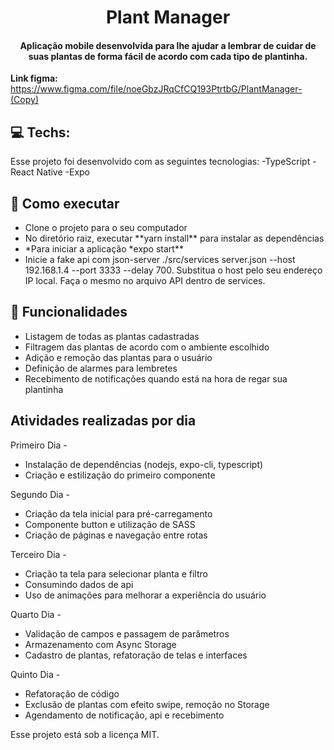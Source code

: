 
<h1 align="center">
  Plant Manager
</h1>

<h4 align="center">Aplicação mobile desenvolvida para lhe ajudar a lembrar de cuidar de suas plantas de forma fácil de acordo com cada tipo de plantinha.</h4>


**Link figma:** https://www.figma.com/file/noeGbzJRqCfCQ193PtrtbG/PlantManager-(Copy)

## 💻 Techs: 
Esse projeto foi desenvolvido com as seguintes tecnologias:
-TypeScript
-React Native
-Expo


## 🚀 Como executar
<ul>
  <li> Clone o projeto para o seu computador</li>
  <li> No diretório raiz, executar **yarn install** para instalar as dependências</li>
  <li>*Para iniciar a aplicação *expo start**</li>
  <li> Inicie a fake api com json-server ./src/services server.json --host 192.168.1.4 --port 3333 --delay 700. Substitua o host pelo seu endereço IP local. Faça o mesmo no arquivo API dentro de services.</li>
</ul>

## 💬 Funcionalidades
<ul>
  <li>Listagem de todas as plantas cadastradas</li>
  <li>Filtragem das plantas de acordo com o ambiente escolhido</li>
  <li>Adição e remoção das plantas para o usuário</li>
  <li>Definição de alarmes para lembretes</li>
  <li>Recebimento de notificações quando está na hora de regar sua plantinha</li>
</ul>



## Atividades realizadas por dia
Primeiro Dia -
- Instalação de dependências (nodejs, expo-cli, typescript)
- Criação e estilização do primeiro componente

Segundo Dia -
- Criação da tela inicial para pré-carregamento
- Componente button e utilização de SASS
- Criação de páginas e navegação entre rotas

Terceiro Dia - 
- Criação ta tela para selecionar planta e filtro
- Consumindo dados de api
- Uso de animações para melhorar a experiência do usuário

Quarto Dia -
- Validação de campos e passagem de parâmetros
- Armazenamento com Async Storage
- Cadastro de plantas, refatoração de telas e interfaces

Quinto Dia -
- Refatoração de código
- Exclusão de plantas com efeito swipe, remoção no Storage
- Agendamento de notificação, api e recebimento



Esse projeto está sob a licença MIT. 



